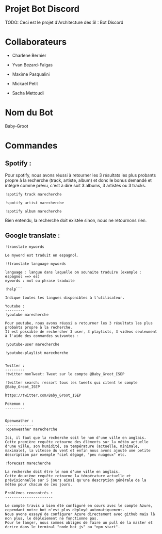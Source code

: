 # Projet Bot Discord
TODO: Ceci est le projet d'Architecture des SI : Bot Discord

# Collaborateurs

- Charlène Bernier

- Yvan Bezard-Falgas

- Maxime Pasqualini

- Mickael Petit

- Sacha Mettoudi

# Nom du Bot
Baby-Groot

# Commandes

Spotify : 
---------
Pour spotify, nous avons réussi à retourner les 3 résultats les plus probants propre à la recherche (track, artiste, album) et donc le bonus demandé et intégré comme prévu, c'est à dire soit 3 albums, 3 artistes ou 3 tracks.
```
!spotify track marecherche

!spotify artist marecherche

!spotify album marecherche
```

Bien entendu, la recherche doit existée sinon, nous ne retournons rien.

Google translate : 
------------------
```
!translate mywords

Le myword est traduit en espagnol.

!!translate language mywords

language : langue dans laquelle on souhaite traduire (exemple : espagnol ==> es)
mywords : mot ou phrase traduite

!help```

Indique toutes les langues disponibles à l'utilisateur.

Youtube : 
---------
!youtube marecherche

Pour youtube, nous avons réussi a retourner les 3 résultats les plus probants propre à la recherche.
Il est possible de rechercher 3 user, 3 playlists, 3 vidéos seuleument à l'aide des commandes suivantes :

!youtube-user marecherche

!youtube-playlist marecherche 


Twitter :
---------
!twitter monTweet: Tweet sur le compte @Baby_Groot_ISEP

!twitter search: ressort tous les tweets qui citent le compte @Baby_Groot_ISEP

https://twitter.com/Baby_Groot_ISEP

Pokemon :
---------


Openweather : 
-------------
!openweather marecherche

Ici, il faut que la recherche soit le nom d'une ville en anglais.
Cette première requête retourne des éléments sur la météo actuelle d'une ville, son humidité, sa température (actuelle, minimale, maximale), la vitesse du vent et enfin nous avons ajouté une petite description par exemple "ciel dégagé, "peu nuageux" etc.

!forecast marecherche

La recherche doit être le nom d'une ville en anglais.
Cette deuxième requête retourne la témpérature actuelle et prévisionnelle sur 5 jours ainsi qu'une descrption générale de la météo pour chacun de ces jours.

Problèmes rencontrés :
----------------------

Le compte travis a bien été configuré en cours avec le compte Azure, cependant notre bot n'est plus déployé automatiquement.
Nous avons essayé de configurer Azure directement avec github mais là non plus, le déploiement ne fonctionne pas.
Pour le lançer, nous sommes obligés de faire un pull de la master et écrire dans le terminal "node bot js" ou "npm start".
